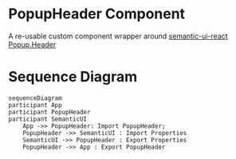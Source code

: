 # PopupHeader Component

A re-usable custom component wrapper around [semantic-ui-react Popup.Header](https://react.semantic-ui.com/modules/popup)

# Sequence Diagram

```mermaid
sequenceDiagram
participant App
participant PopupHeader
participant SemanticUI
    App ->> PopupHeader: Import PopupHeader;
    PopupHeader ->> SemanticUI : Import Properties
    SemanticUI ->> PopupHeader : Export Properties
    PopupHeader ->> App : Export PopupHeader
```
